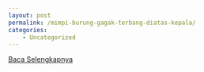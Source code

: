 ```yaml
---
layout: post
permalink: /mimpi-burung-gagak-terbang-diatas-kepala/
categories:
    - Uncategorized
---
```


[Baca Selengkapnya](/02)
